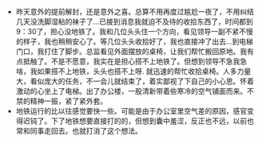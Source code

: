 - 昨天意外的提前解封，还是意外之喜。总算不用再度过尴尬一夜了，不用纠结几天没洗脚湿粘的袜子了...已接到消息我就迫不及待的收拾东西了，时间都到9：30了，担心没地铁了。我和几位头头住一个方向，看见领导一副不紧不慢的样子，我也稍稍安心了。等几位头头收拾好了，我也直接冲了出去...到电梯门口，我打住了脚步。总监看见外面摆放的桌椅，让我们帮忙搬回原地。我有点抵触了。不是不愿意，我实在是担心搭不上地铁了。但想到领导不急我急啥，我如果搭不上地铁，头头也搭不上呀. 就迅速的帮忙收拾桌椅。人多力量大，看似庞大的任务，不一会儿就结束了，着实鄙视了下自己的小心思。怀着激动的心坐上了电梯。出了办公楼，一股清新带着些寒冷的空气铺面而来。不禁的精神一振，紧了紧外套。
- 地铁运行的比以往感觉要快一些。可能是由于办公室里空气差的原因，感官变得迟钝了。下了地铁想要直接打的的，但想到囊中羞涩，反正也不远，以前也常和同事走回去。也就打消了这个想法。